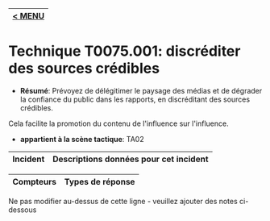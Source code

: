 |[< MENU](../../README.md)|
|---|
# Technique T0075.001: discréditer des sources crédibles

* **Résumé**: Prévoyez de délégitimer le paysage des médias et de dégrader la confiance du public dans les rapports, en discréditant des sources crédibles.

Cela facilite la promotion du contenu de l'influence sur l'influence.

* **appartient à la scène tactique**: TA02


|Incident |Descriptions données pour cet incident |
|-------- |-------------------- |



|Compteurs |Types de réponse |
|-------- |-------------- |


Ne pas modifier au-dessus de cette ligne - veuillez ajouter des notes ci-dessous